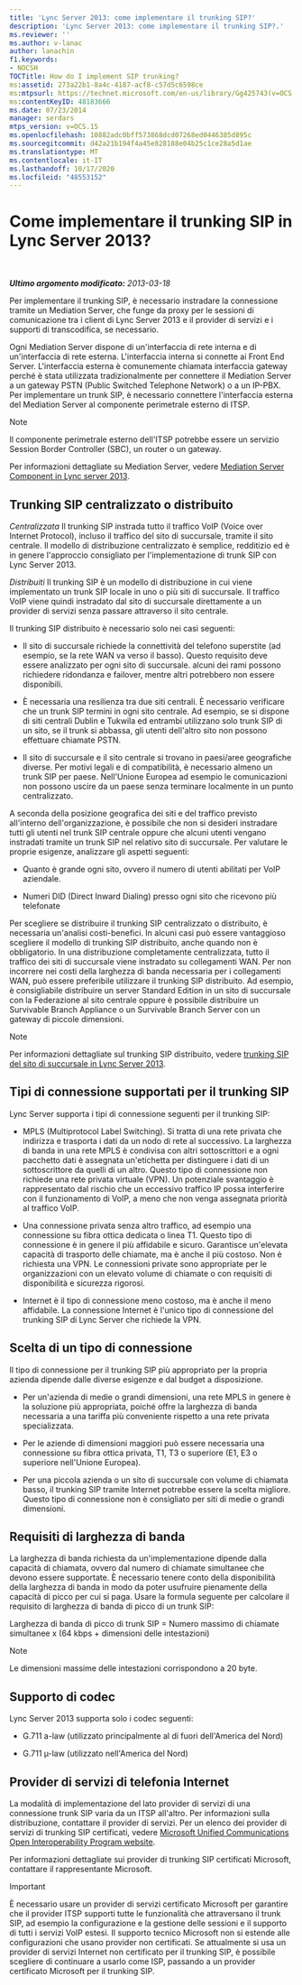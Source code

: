 ```yaml
---
title: 'Lync Server 2013: come implementare il trunking SIP?'
description: 'Lync Server 2013: come implementare il trunking SIP?.'
ms.reviewer: ''
ms.author: v-lanac
author: lanachin
f1.keywords:
- NOCSH
TOCTitle: How do I implement SIP trunking?
ms:assetid: 273a22b1-8a4c-4187-acf8-c57d5c6598ce
ms:mtpsurl: https://technet.microsoft.com/en-us/library/Gg425743(v=OCS.15)
ms:contentKeyID: 48183666
ms.date: 07/23/2014
manager: serdars
mtps_version: v=OCS.15
ms.openlocfilehash: 10882adc0bff573868dcd07268ed0446385d895c
ms.sourcegitcommit: d42a21b194f4a45e828188e04b25c1ce28a5d1ae
ms.translationtype: MT
ms.contentlocale: it-IT
ms.lasthandoff: 10/17/2020
ms.locfileid: "48553152"
---
```

# <a name="how-do-i-implement-sip-trunking-in-lync-server-2013"></a>Come implementare il trunking SIP in Lync Server 2013?

<div data-xmlns="http://www.w3.org/1999/xhtml">

<div class="topic" data-xmlns="http://www.w3.org/1999/xhtml" data-msxsl="urn:schemas-microsoft-com:xslt" data-cs="https://msdn.microsoft.com/">

<div data-asp="https://msdn2.microsoft.com/asp">



</div>

<div id="mainSection">

<div id="mainBody">

<span> </span>

_**Ultimo argomento modificato:** 2013-03-18_

Per implementare il trunking SIP, è necessario instradare la connessione tramite un Mediation Server, che funge da proxy per le sessioni di comunicazione tra i client di Lync Server 2013 e il provider di servizi e i supporti di transcodifica, se necessario.

Ogni Mediation Server dispone di un'interfaccia di rete interna e di un'interfaccia di rete esterna. L'interfaccia interna si connette ai Front End Server. L'interfaccia esterna è comunemente chiamata interfaccia gateway perché è stata utilizzata tradizionalmente per connettere il Mediation Server a un gateway PSTN (Public Switched Telephone Network) o a un IP-PBX. Per implementare un trunk SIP, è necessario connettere l'interfaccia esterna del Mediation Server al componente perimetrale esterno di ITSP.

<div>


> [!NOTE]  
> Il componente perimetrale esterno dell'ITSP potrebbe essere un servizio Session Border Controller (SBC), un router o un gateway.



</div>

Per informazioni dettagliate su Mediation Server, vedere [Mediation Server Component in Lync server 2013](lync-server-2013-mediation-server-component.md).

<div>

## <a name="centralized-vs-distributed-sip-trunking"></a>Trunking SIP centralizzato o distribuito

*Centralizzata* Il trunking SIP instrada tutto il traffico VoIP (Voice over Internet Protocol), incluso il traffico del sito di succursale, tramite il sito centrale. Il modello di distribuzione centralizzato è semplice, redditizio ed è in genere l'approccio consigliato per l'implementazione di trunk SIP con Lync Server 2013.

*Distribuiti* Il trunking SIP è un modello di distribuzione in cui viene implementato un trunk SIP locale in uno o più siti di succursale. Il traffico VoIP viene quindi instradato dal sito di succursale direttamente a un provider di servizi senza passare attraverso il sito centrale.

Il trunking SIP distribuito è necessario solo nei casi seguenti:

  - Il sito di succursale richiede la connettività del telefono superstite (ad esempio, se la rete WAN va verso il basso). Questo requisito deve essere analizzato per ogni sito di succursale. alcuni dei rami possono richiedere ridondanza e failover, mentre altri potrebbero non essere disponibili.

  - È necessaria una resilienza tra due siti centrali. È necessario verificare che un trunk SIP termini in ogni sito centrale. Ad esempio, se si dispone di siti centrali Dublin e Tukwila ed entrambi utilizzano solo trunk SIP di un sito, se il trunk si abbassa, gli utenti dell'altro sito non possono effettuare chiamate PSTN.

  - Il sito di succursale e il sito centrale si trovano in paesi/aree geografiche diverse. Per motivi legali e di compatibilità, è necessario almeno un trunk SIP per paese. Nell'Unione Europea ad esempio le comunicazioni non possono uscire da un paese senza terminare localmente in un punto centralizzato.

A seconda della posizione geografica dei siti e del traffico previsto all'interno dell'organizzazione, è possibile che non si desideri instradare tutti gli utenti nel trunk SIP centrale oppure che alcuni utenti vengano instradati tramite un trunk SIP nel relativo sito di succursale. Per valutare le proprie esigenze, analizzare gli aspetti seguenti:

  - Quanto è grande ogni sito, ovvero il numero di utenti abilitati per VoIP aziendale.

  - Numeri DID (Direct Inward Dialing) presso ogni sito che ricevono più telefonate

Per scegliere se distribuire il trunking SIP centralizzato o distribuito, è necessaria un'analisi costi-benefici. In alcuni casi può essere vantaggioso scegliere il modello di trunking SIP distribuito, anche quando non è obbligatorio. In una distribuzione completamente centralizzata, tutto il traffico dei siti di succursale viene instradato su collegamenti WAN. Per non incorrere nei costi della larghezza di banda necessaria per i collegamenti WAN, può essere preferibile utilizzare il trunking SIP distribuito. Ad esempio, è consigliabile distribuire un server Standard Edition in un sito di succursale con la Federazione al sito centrale oppure è possibile distribuire un Survivable Branch Appliance o un Survivable Branch Server con un gateway di piccole dimensioni.

<div>


> [!NOTE]  
> Per informazioni dettagliate sul trunking SIP distribuito, vedere <A href="lync-server-2013-branch-site-sip-trunking.md">trunking SIP del sito di succursale in Lync Server 2013</A>.



</div>

</div>

<div>

## <a name="supported-sip-trunking-connection-types"></a>Tipi di connessione supportati per il trunking SIP

Lync Server supporta i tipi di connessione seguenti per il trunking SIP:

  - MPLS (Multiprotocol Label Switching). Si tratta di una rete privata che indirizza e trasporta i dati da un nodo di rete al successivo. La larghezza di banda in una rete MPLS è condivisa con altri sottoscrittori e a ogni pacchetto dati è assegnata un'etichetta per distinguere i dati di un sottoscrittore da quelli di un altro. Questo tipo di connessione non richiede una rete privata virtuale (VPN). Un potenziale svantaggio è rappresentato dal rischio che un eccessivo traffico IP possa interferire con il funzionamento di VoIP, a meno che non venga assegnata priorità al traffico VoIP.

  - Una connessione privata senza altro traffico, ad esempio una connessione su fibra ottica dedicata o linea T1. Questo tipo di connessione è in genere il più affidabile e sicuro. Garantisce un'elevata capacità di trasporto delle chiamate, ma è anche il più costoso. Non è richiesta una VPN. Le connessioni private sono appropriate per le organizzazioni con un elevato volume di chiamate o con requisiti di disponibilità e sicurezza rigorosi.

  - Internet è il tipo di connessione meno costoso, ma è anche il meno affidabile. La connessione Internet è l'unico tipo di connessione del trunking SIP di Lync Server che richiede la VPN.

<div>

## <a name="selecting-a-connection-type"></a>Scelta di un tipo di connessione

Il tipo di connessione per il trunking SIP più appropriato per la propria azienda dipende dalle diverse esigenze e dal budget a disposizione.

  - Per un'azienda di medie o grandi dimensioni, una rete MPLS in genere è la soluzione più appropriata, poiché offre la larghezza di banda necessaria a una tariffa più conveniente rispetto a una rete privata specializzata.

  - Per le aziende di dimensioni maggiori può essere necessaria una connessione su fibra ottica privata, T1, T3 o superiore (E1, E3 o superiore nell'Unione Europea).

  - Per una piccola azienda o un sito di succursale con volume di chiamata basso, il trunking SIP tramite Internet potrebbe essere la scelta migliore. Questo tipo di connessione non è consigliato per siti di medie o grandi dimensioni.

</div>

</div>

<div>

## <a name="bandwidth-requirements"></a>Requisiti di larghezza di banda

La larghezza di banda richiesta da un'implementazione dipende dalla capacità di chiamata, ovvero dal numero di chiamate simultanee che devono essere supportate. È necessario tenere conto della disponibilità della larghezza di banda in modo da poter usufruire pienamente della capacità di picco per cui si paga. Usare la formula seguente per calcolare il requisito di larghezza di banda di picco di un trunk SIP:

Larghezza di banda di picco di trunk SIP = Numero massimo di chiamate simultanee x (64 kbps + dimensioni delle intestazioni)

<div>


> [!NOTE]  
> Le dimensioni massime delle intestazioni corrispondono a 20 byte.



</div>

</div>

<div>

## <a name="codec-support"></a>Supporto di codec

Lync Server 2013 supporta solo i codec seguenti:

  - G.711 a-law (utilizzato principalmente al di fuori dell'America del Nord)

  - G.711 µ-law (utilizzato nell'America del Nord)

</div>

<div>

## <a name="internet-telephony-service-provider"></a>Provider di servizi di telefonia Internet

La modalità di implementazione del lato provider di servizi di una connessione trunk SIP varia da un ITSP all'altro. Per informazioni sulla distribuzione, contattare il provider di servizi. Per un elenco dei provider di servizi di trunking SIP certificati, vedere [Microsoft Unified Communications Open Interoperability Program website](https://go.microsoft.com/fwlink/?linkid=287029).

Per informazioni dettagliate sui provider di trunking SIP certificati Microsoft, contattare il rappresentante Microsoft.

<div>


> [!IMPORTANT]  
> È necessario usare un provider di servizi certificato Microsoft per garantire che il provider ITSP supporti tutte le funzionalità che attraversano il trunk SIP, ad esempio la configurazione e la gestione delle sessioni e il supporto di tutti i servizi VoIP estesi. Il supporto tecnico Microsoft non si estende alle configurazioni che usano provider non certificati. Se attualmente si usa un provider di servizi Internet non certificato per il trunking SIP, è possibile scegliere di continuare a usarlo come ISP, passando a un provider certificato Microsoft per il trunking SIP.




</div>

</div>

</div>

<span> </span>

</div>

</div>

</div>

